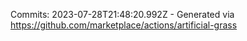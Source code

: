 Commits: 2023-07-28T21:48:20.992Z - Generated via https://github.com/marketplace/actions/artificial-grass
<br>
